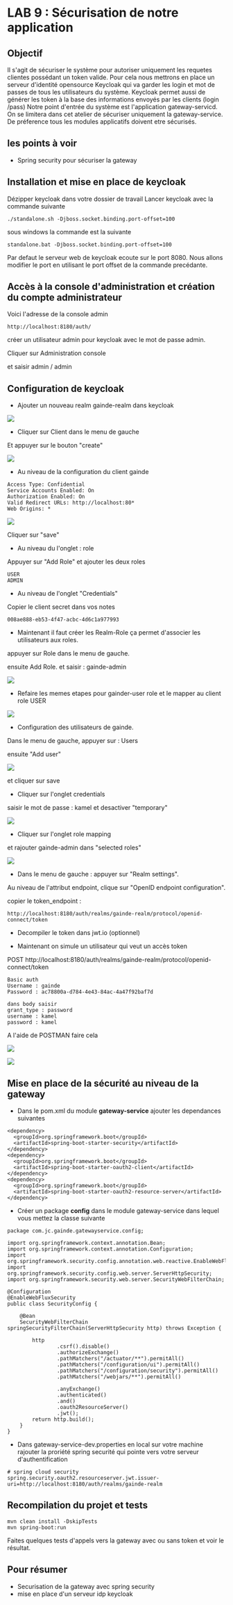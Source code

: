 # LAB 9 : Sécurisation de notre application

## Objectif

Il s'agit de sécuriser le système pour autoriser uniquement les requetes clientes possédant un token valide.
Pour cela nous mettrons en place un serveur d'identité opensource Keycloak qui va garder les login et mot de passes de tous les utilisateurs du système.
Keycloak permet aussi de générer les token à la base des informations envoyés par les clients (login /pass)
Notre point d'entrée du système est l'application gateway-servicd. On se limitera dans cet atelier de sécuriser uniquement la gateway-service.
De préference tous les modules applicatifs doivent etre sécurisés.

## les points à voir

+ Spring security pour sécuriser la gateway

## Installation et mise en place de keycloak

Dézipper keycloak dans votre dossier de travail
Lancer keycloak avec la commande suivante

```
./standalone.sh -Djboss.socket.binding.port-offset=100
```

sous windows la commande est la suivante

```
standalone.bat -Djboss.socket.binding.port-offset=100
```


Par defaut le serveur web de keycloak ecoute sur le port 8080. Nous allons modifier le port en utilisant le port offset de la commande precédante.

## Accès à la console d'administration et création du compte administrateur

Voici l'adresse de la console admin

```
http://localhost:8180/auth/
```

créer un utilisateur admin pour keycloak avec le mot de passe admin.

Cliquer sur Administration console

et saisir admin / admin

## Configuration de keycloak

* Ajouter un nouveau realm gainde-realm dans keycloak

![](images/1.png)

* Cliquer sur Client dans le menu de gauche

Et appuyer sur le bouton "create"

![](images/2.png)

* Au niveau de la configuration du client gainde
```
Access Type: Confidential
Service Accounts Enabled: On
Authorization Enabled: On
Valid Redirect URLs: http://localhost:80*
Web Origins: *
```

![](images/3.png)

Cliquer sur "save"

* Au niveau du l'onglet : role

Appuyer sur "Add Role"
et ajouter les deux roles

```
USER
ADMIN
```
* Au niveau de l'onglet "Credentials"

Copier le client secret dans vos notes
```
008ae888-eb53-4f47-acbc-4d6c1a977993
```

* Maintenant il faut créer les Realm-Role ça permet d'associer les utilisateurs aux roles.

appuyer sur Role dans le menu de gauche.

ensuite Add Role.
et saisir : gainde-admin

![](images/4.png)

* Refaire les memes etapes pour gainder-user role et le mapper au client role USER

![](images/5.png)

* Configuration des utilisateurs de gainde.

Dans le menu de gauche, appuyer sur : Users

ensuite "Add user"

![](images/6.png)

et cliquer sur save

* Cliquer sur l'onglet credentials

saisir le mot de passe : kamel et desactiver "temporary"

![](images/7.png)

* Cliquer sur l'onglet role mapping

et rajouter gainde-admin dans "selected roles"

![](images/8.png)


* Dans le menu de gauche : appuyer sur "Realm settings".

Au niveau de l'attribut endpoint, clique sur "OpenID endpoint configuration".

copier le token_endpoint :

```
http://localhost:8180/auth/realms/gainde-realm/protocol/openid-connect/token
```

* Decompiler le token dans jwt.io (optionnel)

* Maintenant on simule un utilisateur qui veut un accès token

POST http://localhost:8180/auth/realms/gainde-realm/protocol/openid-connect/token

```
Basic auth
Username : gainde
Password : ac78800a-d784-4e43-84ac-4a47f92baf7d
```

```
dans body saisir
grant_type : password
username : kamel
password : kamel
```

A l'aide de POSTMAN faire cela

![](images/9.png)

![](images/10.png)


## Mise en place de la sécurité au niveau de la gateway

* Dans le pom.xml du module **gateway-service** ajouter les dependances suivantes

```
<dependency>
  <groupId>org.springframework.boot</groupId>
  <artifactId>spring-boot-starter-security</artifactId>
</dependency>
<dependency>
  <groupId>org.springframework.boot</groupId>
  <artifactId>spring-boot-starter-oauth2-client</artifactId>
</dependency>
<dependency>
  <groupId>org.springframework.boot</groupId>
  <artifactId>spring-boot-starter-oauth2-resource-server</artifactId>
</dependency>
```

* Créer un package **config** dans le module gateway-service dans lequel vous mettez la classe suivante

```
package com.jc.gainde.gatewayservice.config;

import org.springframework.context.annotation.Bean;
import org.springframework.context.annotation.Configuration;
import org.springframework.security.config.annotation.web.reactive.EnableWebFluxSecurity;
import org.springframework.security.config.web.server.ServerHttpSecurity;
import org.springframework.security.web.server.SecurityWebFilterChain;

@Configuration
@EnableWebFluxSecurity
public class SecurityConfig {

    @Bean
    SecurityWebFilterChain springSecurityFilterChain(ServerHttpSecurity http) throws Exception {

        http
                .csrf().disable()
                .authorizeExchange()
                .pathMatchers("/actuator/**").permitAll()
                .pathMatchers("/configuration/ui").permitAll()
                .pathMatchers("/configuration/security").permitAll()
                .pathMatchers("/webjars/**").permitAll()

                .anyExchange()
                .authenticated()
                .and()
                .oauth2ResourceServer()
                .jwt();
        return http.build();
    }
}   
```

* Dans gateway-service-dev.properties en local sur votre machine rajouter la proriété spring securité qui pointe vers votre serveur d'authentification

```
# spring cloud security
spring.security.oauth2.resourceserver.jwt.issuer-uri=http://localhost:8180/auth/realms/gainde-realm
```

## Recompilation du projet et tests

```
mvn clean install -DskipTests
mvn spring-boot:run
```

Faites quelques tests d'appels vers la gateway avec ou sans token et voir le résultat.


## Pour résumer

+ Securisation de la gateway avec spring security
+ mise en place d'un serveur idp keycloak
